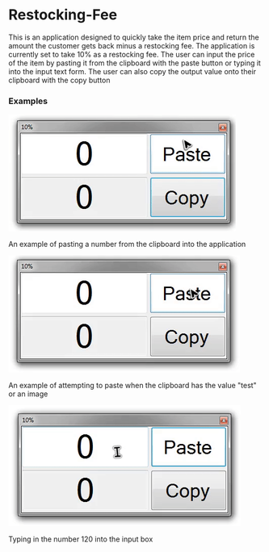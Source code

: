 # Restocking-Fee
This is an application designed to quickly take the item price and return the amount the customer gets back minus a restocking fee. The application is currently set to take 10% as a restocking fee. The user can input the price of the item by pasting it from the clipboard with the paste button or typing it into the input text form. The user can also copy the output value onto their clipboard with the copy button

### Examples
![Successfully parsing from clipboard](/Example%20Images/PasteSuccess.gif)

An example of pasting a number from the clipboard into the application

![Failing to parse from clipboard](/Example%20Images/PasteFail.gif)

An example of attempting to paste when the clipboard has the value "test" or an image

![Typing in the number](/Example%20Images/TextInput.gif)

Typing in the number 120 into the input box
